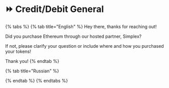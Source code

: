 # ⏩ Credit/Debit General

{% tabs %}
{% tab title="English" %}
Hey there, thanks for reaching out!





Did you purchase Ethereum through our hosted partner, Simplex?





If not, please clarify your question or include where and how you purchased your tokens!





Thank you!
{% endtab %}

{% tab title="Russian" %}

{% endtab %}
{% endtabs %}
